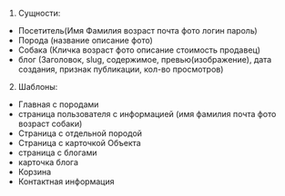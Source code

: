1) Сущности:
+ Посетитель(Имя Фамилия возраст почта фото логин пароль)
+ Порода (название описание фото)
+ Собака (Кличка возраст фото описание стоимость продавец)
+ блог (Заголовок, slug, содержимое, превью(изображение), дата создания, признак публикации, кол-во просмотров)


2) Шаблоны:
* Главная с породами 
* страница пользователя с информацией (имя фамилия почта фото возраст собаки)
* Страница с отдельной породой
* Страница с карточкой Объекта
* страница с блогами
* карточка блога
* Корзина 
* Контактная информация

